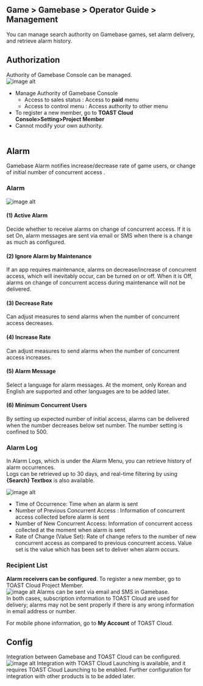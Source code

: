 ## Game > Gamebase > Operator Guide >  Management
You can manage search authority on Gamebase games, set alarm delivery, and retrieve alarm history. <br/>

## Authorization
Authority of Gamebase Console can be managed. <br />
![image alt](http://static.toastoven.net/prod_gamebase/Operators_Guide/Console_Management_Authorization1_1.1.png)

* Manage Authority of Gamebase Console <br />
  * Access to sales status : Access to **paid** menu
  * Access to control menu : Access authority to other menu
* To register a new member, go to **TOAST Cloud Console>Setting>Project Member** <br />
* Cannot modify your own authority. <br />
  <br/>
## Alarm
Gamebase Alarm notifies increase/decrease rate of game users, or change of initial number of concurrent access . <br />
### Alarm
![image alt](http://static.toastoven.net/prod_gamebase/Operators_Guide/Console_Management_Alarm1_1.4.png)

#### (1) **Active Alarm**
Decide whether to receive alarms on change of concurrent access. If it is set On, alarm messages are sent via email or SMS when there is a change as much as configured. <br/>

#### (2) Ignore Alarm by Maintenance  
If an app requires maintenance, alarms on decrease/increase of concurrent access, which will inevitably occur, can be turned on or off.  When it is Off, alarms on change of concurrent access during maintenance will not be delivered.

#### (3) Decrease Rate
Can adjust measures to send alarms when the number of concurrent access decreases.  

#### (4) Increase Rate
Can adjust measures to send alarms when the number of concurrent access increases.

#### (5) Alarm Message
Select a language for alarm messages. At the moment, only Korean and English are supported and other languages are to be added later.   

#### (6) Minimum Concurrent Users
By setting up expected number of initial access, alarms can be delivered when the number decreases below set number. The number setting is confined to 500.  


### Alarm Log
In Alarm Logs, which is under the Alarm Menu, you can retrieve history of alarm occurrences. <br />
Logs can be retrieved up to 30 days, and real-time filtering by using **{Search} Textbox** is also available.  <br />

![image alt](http://static.toastoven.net/prod_gamebase/Operators_Guide/Console_Management_Alarm2_1.0.png)

- Time of Occurrence: Time when an alarm is sent
- Number of Previous Concurrent Access : Information of concurrent access collected before alarm is sent  
- Number of New Concurrent Access: Information of concurrent access collected at the moment when alarm is sent
- Rate of Change (Value Set): Rate of change refers to the number of new concurrent access as compared to previous concurrent access. Value set is the value which has been set to deliver when alarm occurs.

### Recipient List
**Alarm receivers can be configured**. To register a new member, go to TOAST Cloud Project Member.  <br />
![image alt](http://static.toastoven.net/prod_gamebase/Operators_Guide/Console_Management_Alarm3_1.0.png)
Alarms can be sent via email and SMS in Gamebase. <br />
In both cases, subscription information to TOAST Cloud are used for delivery; alarms may not be sent properly if there is any wrong information in email address or number. <br />

For mobile phone information, go to **My Account** of TOAST Cloud. <br/>

## Config
Integration between Gamebase and TOAST Cloud can be configured. <br />
![image alt](http://static.toastoven.net/prod_gamebase/Operators_Guide/Console_Management_Config1_1.0.png)
Integration with TOAST Cloud Launching is available, and it requires TOAST Cloud Launching to be enabled. Further configuration for integration with other products is to be added later.   <br />
